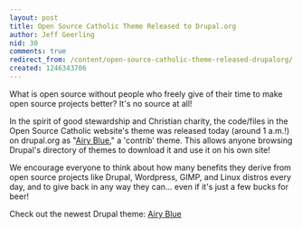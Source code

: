 ```yaml
---
layout: post
title: Open Source Catholic Theme Released to Drupal.org
author: Jeff Geerling
nid: 30
comments: true
redirect_from: /content/open-source-catholic-theme-released-drupalorg/
created: 1246343706
---
```

<p>What is open source without people who freely give of their time to make open source projects better? It's no source at all!</p>
<p>In the spirit of good stewardship and Christian charity, the code/files in the Open Source Catholic website's theme was released today (around 1 a.m.!) on drupal.org as &quot;<a href="http://drupal.org/project/airyblue">Airy Blue</a>,&quot; a 'contrib' theme. This allows anyone browsing Drupal's directory of themes to download it and use it on his own site!</p>
<p>We encourage everyone to think about how many benefits they derive from open source projects like Drupal, Wordpress, GIMP, and Linux distros every day, and to give back in any way they can... even if it's just a few bucks for beer!</p>
<p>Check out the newest Drupal theme: <a href="http://drupal.org/project/airyblue">Airy Blue</a></p>
